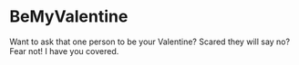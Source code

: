 # BeMyValentine
Want to ask that one person to be your Valentine? Scared they will say no? Fear not! I have you covered.

